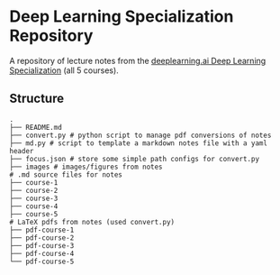 # Deep Learning Specialization Repository

A repository of lecture notes from the [deeplearning.ai Deep Learning Specialization](https://www.coursera.org/specializations/deep-learning) (all 5 courses).

## Structure

``` shell
.
├── README.md
├── convert.py # python script to manage pdf conversions of notes
├── md.py # script to template a markdown notes file with a yaml header
├── focus.json # store some simple path configs for convert.py
├── images # images/figures from notes
# .md source files for notes
├── course-1 
├── course-2
├── course-3
├── course-4
├── course-5
# LaTeX pdfs from notes (used convert.py)
├── pdf-course-1
├── pdf-course-2
├── pdf-course-3
├── pdf-course-4
└── pdf-course-5
```